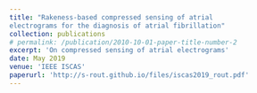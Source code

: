 ```yaml
---
title: "Rakeness-based compressed sensing of atrial
electrograms for the diagnosis of atrial fibrillation"
collection: publications
# permalink: /publication/2010-10-01-paper-title-number-2
excerpt: 'On compressed sensing of atrial electrograms'
date: May 2019
venue: 'IEEE ISCAS'
paperurl: 'http://s-rout.github.io/files/iscas2019_rout.pdf'
---
```



<!-- [Download paper here](http://s-rout.github.io/files/iscas2019_rout.pdf) -->
